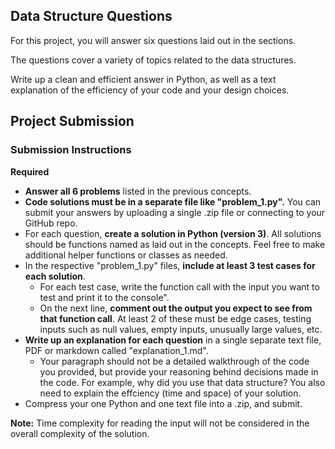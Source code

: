 ## Data Structure Questions 
For this project, you will answer six questions laid out in the sections. 

The questions cover a variety of topics related to the data structures. 

Write up a clean and efficient answer in Python, as well as a text explanation of the efficiency of your code and your design choices.

## Project Submission
### Submission Instructions
**Required** 

* **Answer all 6 problems** listed in the previous concepts. 
* **Code solutions must be in a separate file like "problem_1.py".** You can submit your answers by uploading a single .zip file or connecting to your GitHub repo. 
* For each question, **create a solution in Python (version 3)**. All solutions should be functions named as laid out in the concepts. Feel free to make additional helper functions or classes as needed. 
* In the respective "problem_1.py" files, **include at least 3 test cases for each solution**. 
    * For each test case, write the function call with the input you want to test and print it to the console". 
    * On the next line, **comment out the output you expect to see from that function call**. At least 2 of these must be edge cases, testing inputs such as null values, empty inputs, unusually large values, etc.
* **Write up an explanation for each question** in a single separate text file, PDF or markdown called "explanation_1.md". 
    * Your paragraph should not be a detailed walkthrough of the code you provided, but provide your reasoning behind decisions made in the code. For example, why did you use that data structure? You also need to explain the effciency (time and space) of your solution.
* Compress your one Python and one text file into a .zip, and submit.


**Note:** Time complexity for reading the input will not be considered in the overall complexity of the solution.
